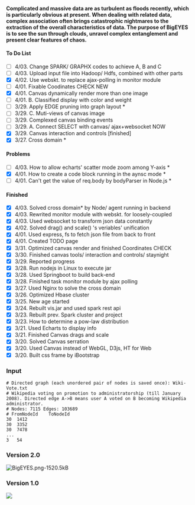 #### Complicated and massive data are as turbulent as floods recently, which is particularly obvious at present. When dealing with related data, complex association often brings catastrophic nightmares to the extraction of the overall characteristics of data. The purpose of BigEYES is to see the sun through clouds, unravel complex entanglement and present clear features of chaos.

#### To Do List

- [ ] 4/03. Change SPARK/ GRAPHX codes to achieve A, B and C 
- [ ] 4/03. Upload input file into Hadoop/ Hdfs, combined with other parts 
- [x] 4/02. Use webskt. to replace ajax-polling in monitor module 
- [ ] 4/01. Fixable Coodinates CHECK NEW 
- [x] 4/01. Canvas dynamically render more than one image 
- [ ] 4/01. B. Classified display with color and weight 
- [ ] 3/29. Apply EDGE pruning into graph layout	* 
- [ ] 3/29. C. Muti-views of canvas image 
- [ ] 3/29. Complexed canvas binding events 
- [ ] 3/29. A. Connect SELECT with canvas/ ajax+websocket NOW
- [x] 3/29. Canvas interaction and controls [finished] 
- [x] 3/27. Cross domain	* 

#### Problems

- [ ] 4/03. How to allow echarts' scatter mode zoom among Y-axis * 
- [x] 4/01. How to create a code block running in the aynsc mode * 
- [ ] 4/01. Can't get the value of req.body by bodyParser in Node.js * 

#### Finished

- [x] 4/03. Solved cross domain* by Node/ agent running in backend 
- [x] 4/03. Rewrited monitor module with webskt. for loosely-coupled 
- [x] 4/03. Used websocket to transform json data constantly	
- [x] 4/02. Solved drag() and scale() 's veriables' unification	
- [x] 4/01. Used express, fs to fetch json file from back to front	
- [x] 4/01. Created TODO page 
- [x] 3/31. Optimized canvas render and finished Coordinates CHECK
- [x] 3/30. Finished canvas tools/ interaction and controls/ staynight 
- [x] 3/29. Reported progress 
- [x] 3/28. Run nodejs in Linux to execute jar 
- [x] 3/28. Used Springboot to build back-end 
- [x] 3/28. Finished task monitor module by ajax polling 
- [x] 3/27. Used Nginx to solve the cross domain 
- [x] 3/26. Optimized Hbase cluster 
- [x] 3/25. New age started 
- [x] 3/24. Rebuilt vis.jar and used spark rest api 
- [x] 3/23. Rebuilt prev. Spark cluster and project 
- [x] 3/23. How to determine a pow-law distribution 
- [x] 3/21. Used Echarts to display info 
- [x] 3/21. Finished Canvas drags and scale 
- [x] 3/20. Solved Canvas serration 
- [x] 3/20. Used Canvas instead of WebGL, D3js, HT for Web 
- [x] 3/20. Built css frame by iBootstrap 

#### 
  
### Input
```$xslt
# Directed graph (each unordered pair of nodes is saved once): Wiki-Vote.txt 
# Wikipedia voting on promotion to administratorship (till January 2008). Directed edge A->B means user A voted on B becoming Wikipedia administrator.
# Nodes: 7115 Edges: 103689
# FromNodeId	ToNodeId
30	1412
30	3352
30	7478
...
3	54
```

### Version 2.0

![BigEYES.png-1520.5kB][1]

### Version 1.0

![](http://static.zybuluo.com/EVA001/vg6swhpmqxiet5l8tk1q7sy8/image_1cf8beqjs1b1i1j5ntjftg31ric9.png)


  [1]: http://static.zybuluo.com/EVA001/ng5rcrpb5f76qpnd0e1z0flu/BigEYES.png
